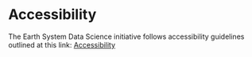 # Accessibility

The Earth System Data Science initiative follows accessibility guidelines outlined at this link: [Accessibility](https://www.ucar.edu/accessibility)
